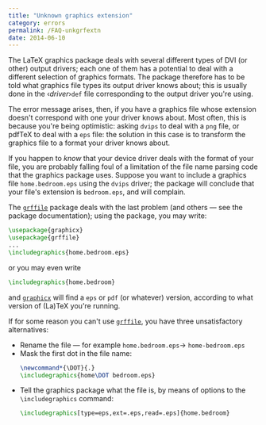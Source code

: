 ```yaml
---
title: "Unknown graphics extension"
category: errors
permalink: /FAQ-unkgrfextn
date: 2014-06-10
---
```


The LaTeX graphics package deals with several different types of
DVI (or other) output drivers; each one of them has a potential
to deal with a different selection of graphics formats.  The package
therefore has to be told what graphics file types its output driver
knows about; this is usually done in the &lsaquo;_driver_&rsaquo;`def` file
corresponding to the output driver you're using.

The error message arises, then, if you have a graphics file whose
extension doesn't correspond with one your driver knows about.  Most
often, this is because you're being optimistic: asking
`dvips` to deal with a `png` file, or pdfTeX to deal with
a `eps` file: the solution in this case is to transform the graphics
file to a format your driver knows about.

If you happen to _know_ that your device driver deals with the
format of your file, you are probably falling foul of a limitation of
the file name parsing code that the graphics package uses.  Suppose
you want to include a graphics file `home.bedroom.eps` using the
`dvips` driver; the package will conclude that your file's
extension is `bedroom.eps`, and will complain.

The [`grffile`](https://ctan.org/pkg/grffile) package deals with the last problem (and
others&nbsp;&mdash; see the package documentation); using the package, you may
write:
```latex
\usepackage{graphicx}
\usepackage{grffile}
...
\includegraphics{home.bedroom.eps}
```
or you may even write
```latex
\includegraphics{home.bedroom}
```
and [`graphicx`](https://ctan.org/pkg/graphicx) will find a `eps` or `pdf`
(or whatever) version, according to what version of (La)TeX you're
running.

If for some reason you can't use [`grffile`](https://ctan.org/pkg/grffile), you have three
unsatisfactory alternatives:
  

-  Rename the file&nbsp;&mdash; for example `home.bedroom.eps`&rarr;
    `home-bedroom.eps`
-  Mask the first dot in the file name:
    ```latex
    \newcommand*{\DOT}{.}
    \includegraphics{home\DOT bedroom.eps}
    ```
-  Tell the graphics package what the file is, by means of options
    to the `\includegraphics` command:
    ```latex
    \includegraphics[type=eps,ext=.eps,read=.eps]{home.bedroom}
    ```

